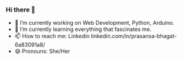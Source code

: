 ### Hi there 👋

<!--
**prasansabhagat/prasansabhagat** is a ✨ _special_ ✨ repository because its `README.md` (this file) appears on your GitHub profile.

Here are some ideas to get you started:
-->
- 🔭 I’m currently working on Web Development, Python, Arduino.
- 🌱 I’m currently learning everything that fascinates me.
- 📫 How to reach me: Linkedin linkedin.com/in/prasansa-bhagat-6a83091a8/
- 😄 Pronouns: She/Her


